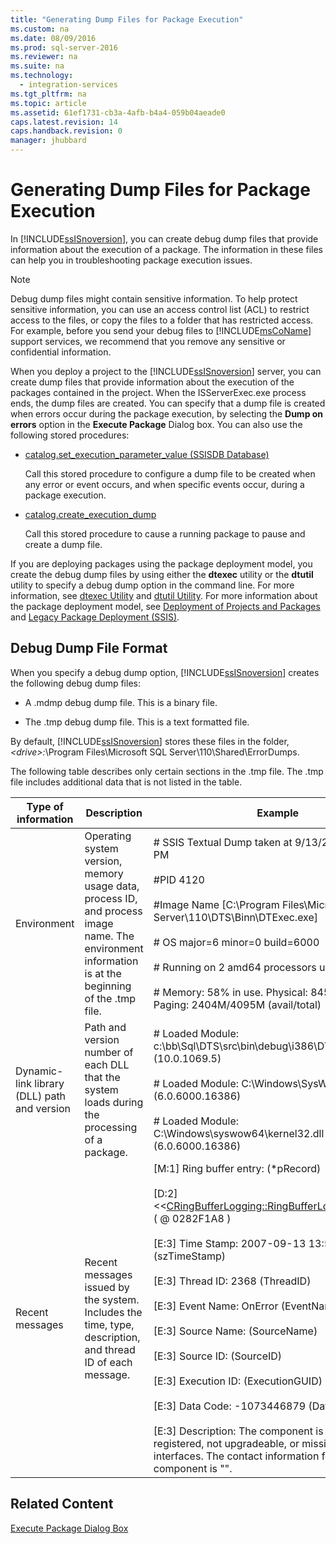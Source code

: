 ```yaml
---
title: "Generating Dump Files for Package Execution"
ms.custom: na
ms.date: 08/09/2016
ms.prod: sql-server-2016
ms.reviewer: na
ms.suite: na
ms.technology: 
  - integration-services
ms.tgt_pltfrm: na
ms.topic: article
ms.assetid: 61ef1731-cb3a-4afb-b4a4-059b04aeade0
caps.latest.revision: 14
caps.handback.revision: 0
manager: jhubbard
---
```

# Generating Dump Files for Package Execution
In [!INCLUDE[ssISnoversion](../../Topics/TopicNameContainA/tokens/ssISnoversion_md.md)], you can create debug dump files that provide information about the execution of a package. The information in these files can help you in troubleshooting package execution issues.  
  
> [!NOTE]  
>  Debug dump files might contain sensitive information. To help protect sensitive information, you can use an access control list (ACL) to restrict access to the files, or copy the files to a folder that has restricted access. For example, before you send your debug files to [!INCLUDE[msCoName](../../Topics/TopicNameContainA/tokens/msCoName_md.md)] support services, we recommend that you remove any sensitive or confidential information.  
  
 When you deploy a project to the [!INCLUDE[ssISnoversion](../../Topics/TopicNameContainA/tokens/ssISnoversion_md.md)] server, you can create dump files that provide information about the execution of the packages contained in the project. When the ISServerExec.exe process ends, the dump files are created. You can specify that a dump file is created when errors occur during the package execution, by selecting the **Dump on errors** option in the **Execute Package** Dialog box. You can also use the following stored procedures:  
  
-   [catalog.set_execution_parameter_value (SSISDB Database)](assetId:///055d86c9-befd-4e63-acb1-6dfe833549d2)  
  
     Call this stored procedure to configure a dump file to be created when any error or event occurs, and when specific events occur, during a package execution.  
  
-   [catalog.create_execution_dump](assetId:///91319b0b-5536-4ab4-a403-9559ed9dd177)  
  
     Call this stored procedure to cause a running package to pause and create a dump file.  
  
 If you are deploying packages using the package deployment model, you create the debug dump files by using either the **dtexec** utility or the **dtutil** utility to specify a debug dump option in the command line. For more information, see [dtexec Utility](../../Topics/TopicNameNotContainA/dtexec-Utility.md) and [dtutil Utility](../../Topics/TopicNameNotContainA/dtutil-Utility.md). For more information about the package deployment model, see [Deployment of Projects and Packages](../../Topics/TopicNameNotContainA/Deployment-of-Projects-and-Packages.md) and [Legacy Package Deployment (SSIS)](../../Topics/TopicNameNotContainA/Legacy-Package-Deployment--SSIS-.md).  
  
## Debug Dump File Format  
 When you specify a debug dump option, [!INCLUDE[ssISnoversion](../../Topics/TopicNameContainA/tokens/ssISnoversion_md.md)] creates the following debug dump files:  
  
-   A .mdmp debug dump file. This is a binary file.  
  
-   The .tmp debug dump file. This is a text formatted file.  
  
 By default, [!INCLUDE[ssISnoversion](../../Topics/TopicNameContainA/tokens/ssISnoversion_md.md)] stores these files in the folder, *<drive\>:*\Program Files\Microsoft SQL Server\110\Shared\ErrorDumps.  
  
 The following table describes only certain sections in the .tmp file. The .tmp file includes additional data that is not listed in the table.  
  
|Type of information|Description|Example|  
|-------------------------|-----------------|-------------|  
|Environment|Operating system version, memory usage data, process ID, and process image name. The environment information is at the beginning of the .tmp file.|# SSIS Textual Dump taken at 9/13/2007 1:50:34 PM<br /><br /> #PID 4120<br /><br /> #Image Name [C:\Program Files\Microsoft SQL Server\110\DTS\Binn\DTExec.exe]<br /><br /> # OS major=6 minor=0 build=6000<br /><br /> # Running on 2 amd64 processors under WOW64<br /><br /> # Memory: 58% in use. Physical: 845M/2044M  Paging: 2404M/4095M (avail/total)|  
|Dynamic-link library (DLL) path and version|Path and version number of each DLL that the system loads during the processing of a package.|# Loaded Module: c:\bb\Sql\DTS\src\bin\debug\i386\DTExec.exe (10.0.1069.5)<br /><br /> # Loaded Module: C:\Windows\SysWOW64\ntdll.dll (6.0.6000.16386)<br /><br /> # Loaded Module: C:\Windows\syswow64\kernel32.dll (6.0.6000.16386)|  
|Recent messages|Recent messages issued by the system. Includes the time, type, description, and thread ID of each message.|[M:1]   Ring buffer entry:              (*pRecord)<br /><br /> [D:2]      <<<CRingBufferLogging::RingBufferLoggingRecord>>> ( @ 0282F1A8 )<br /><br /> [E:3]         Time Stamp: 2007-09-13 13:50:32.786      (szTimeStamp)<br /><br /> [E:3]         Thread ID: 2368           (ThreadID)<br /><br /> [E:3]         Event Name: OnError                        (EventName)<br /><br /> [E:3]         Source Name:                (SourceName)<br /><br /> [E:3]         Source ID:                        (SourceID)<br /><br /> [E:3]         Execution ID:                 (ExecutionGUID)<br /><br /> [E:3]         Data Code: -1073446879              (DataCode)<br /><br /> [E:3]         Description: The component is missing, not registered, not upgradeable, or missing required interfaces. The contact information for this component is "".|  
  
## Related Content  
 [Execute Package Dialog Box](../../Topics/TopicNameNotContainA/Execute-Package-Dialog-Box.md)